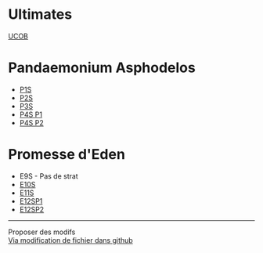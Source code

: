 # Ultimates
[UCOB](./ultimates/ucob)


# Pandaemonium Asphodelos 
- [P1S](./asphodelos/P1S)
- [P2S](./asphodelos/P2S)
- [P3S](./asphodelos/P3S)
- [P4S P1](./asphodelos/P4SP1)
- [P4S P2](./asphodelos/P4SP2)


# Promesse d'Eden 
- E9S - Pas de strat
- [E10S](./eden/E10S)
- [E11S](./eden/E11S)
- [E12SP1](./eden/E12SP1)
- [E12SP2](./eden/E12SP2)


* * *

Proposer des modifs  
[Via modification de fichier dans github](https://github.com/rerevival/rerevival.github.io)

